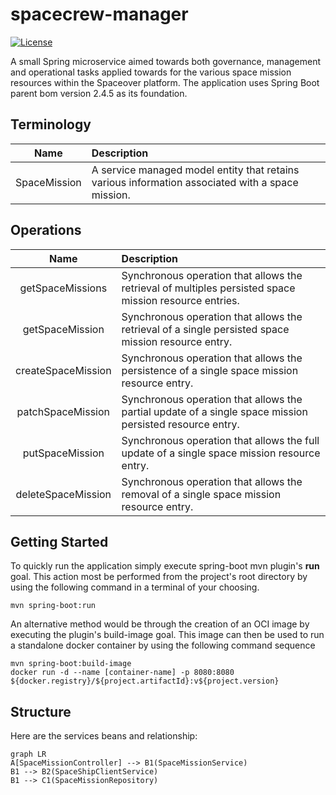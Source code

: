 # spacecrew-manager
[![License](https://img.shields.io/github/license/cf-training-springboot-2019/spacecrew-manager)](https://github.com/cf-training-springboot-2019/y/blob/master/LICENSE)

A small Spring microservice aimed towards both governance, management and operational tasks applied towards for the various space mission resources within the Spaceover platform.
The application uses Spring Boot parent bom version 2.4.5 as its foundation.

## Terminology
| Name | Description |
|:----------:|:-------------|
| SpaceMission | A service managed model entity that retains various information associated with a space mission. |


## Operations
| Name | Description |
|:----------:|:-------------|
| getSpaceMissions | Synchronous operation that allows the retrieval of multiples persisted space mission resource entries. |
| getSpaceMission |  Synchronous operation that allows the retrieval of a single persisted space mission resource entry. |
| createSpaceMission |  Synchronous operation that allows the persistence of a single space mission resource entry. |
| patchSpaceMission| Synchronous operation that allows the partial update of a single space mission persisted resource entry. |
| putSpaceMission| Synchronous operation that allows the full update of a single space mission resource entry. |
| deleteSpaceMission | Synchronous operation that allows the removal of a single space mission resource entry. |

## Getting Started

To quickly run the application simply execute spring-boot mvn plugin's **run** goal. This action most be performed from the project's root directory by using the following command in a terminal of your choosing.
```
mvn spring-boot:run
```

An alternative method would be through the creation of an OCI image by executing the plugin's build-image goal.
This image can then be used to run a standalone docker container by using the following command sequence
```
mvn spring-boot:build-image
docker run -d --name [container-name] -p 8080:8080 ${docker.registry}/${project.artifactId}:v${project.version}
```

## Structure
Here are the services beans and relationship:

```mermaid
graph LR
A[SpaceMissionController] --> B1(SpaceMissionService)
B1 --> B2(SpaceShipClientService)
B1 --> C1(SpaceMissionRepository)
```
